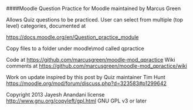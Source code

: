 ####Moodle Question Practice for Moodle maintained by Marcus Green

Allows Quiz questions to be practiced. User can select from multiple
(top level) categories, documented at

https://docs.moodle.org/en/Question_practice_module

Copy files to a folder under moodle\mod called qpractice

Code at https://github.com/marcusgreen/moodle-mod_qpractice
Wiki comments at
https://github.com/marcusgreen/moodle-mod_qpractice/wiki

Work on update inspired by this post by Quiz maintainer Tim Hunt
https://moodle.org/mod/forum/discuss.php?d=323583#p1299642

Copyright 2013 Jayesh Anandani
license   http://www.gnu.org/copyleft/gpl.html GNU GPL v3 or later

